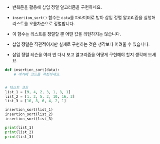 + 반복문을 활용해 삽입 정렬 알고리즘을 구현하세요.

+ `insertion_sort()` 함수는 `data`를 파라미터로 받아 삽입 정렬 알고리즘을 실행해 리스트를 오름차순으로 정렬합니다. 

+ 이 함수는 리스트를 정렬할 뿐 어떤 값을 리턴하지는 않습니다.

+ 삽입 정렬은 직관적이지만 실제로 구현하는 것은 생각보다 어려울 수 있습니다. 

+ 삽입 정렬 레슨을 여러 번 다시 보고 알고리즘을 어떻게 구현해야 할지 생각해 보세요.

```python
def insertion_sort(data):
    # 여기에 코드를 작성하세요.


# 테스트 코드
list_1 = [9, 4, 2, 3, 1, 8, 1]
list_2 = [1, 2, 5, 2, 10, 16, 2]
list_3 = [10, 8, 6, 4, 2, 1]

insertion_sort(list_1)
insertion_sort(list_2)
insertion_sort(list_3)

print(list_1)
print(list_2)
print(list_3)
```